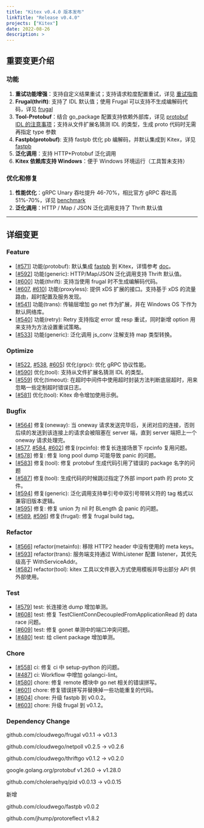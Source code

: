 ```yaml
---
title: "Kitex v0.4.0 版本发布"
linkTitle: "Release v0.4.0"
projects: ["Kitex"]
date: 2022-08-26
description: >
---
```


## 重要变更介绍

### 功能

1. **重试功能增强**：支持自定义结果重试；支持请求粒度配置重试，详见 [重试指南](/zh/docs/kitex/tutorials/service-governance/retry/)
2. **Frugal(thrift)**: 支持了 IDL 默认值；使用 Frugal 可以支持不生成编解码代码，详见 [frugal](/zh/docs/kitex/tutorials/advanced-feature/codec_frugal/#2-带上--thrift-frugal_tag-参数重新生成一次代码)
3. **Tool-Protobuf**：结合 go_package 配置支持依赖外部库，详见 [protobuf IDL 的注意事项](/zh/docs/kitex/tutorials/code-gen/code_generation/#使用-protobuf-idl-的注意事项)；支持从文件扩展名猜测 IDL 的类型，生成 proto 代码时无需再指定 type 参数
4. **Fastpb(protobuf)**: 支持 fastpb 优化 pb 编解码，并默认集成到 Kitex，详见 [fastpb](/zh/docs/kitex/tutorials/code-gen/fastpb/)
5. **泛化调用**：支持 HTTP+Protobuf 泛化调用
6. **Kitex 依赖库支持 Windows**：便于 Windows 环境运行（工具暂未支持）

### 优化和修复

1. **性能优化**：gRPC Unary 吞吐提升 46-70%，相比官方 gRPC 吞吐高 51%-70%，详见 [benchmark ](https://github.com/cloudwego/kitex-benchmark)
2. **泛化调用**：HTTP / Map / JSON 泛化调用支持了 Thrift 默认值

----

## 详细变更

### Feature

* [[#571](https://github.com/cloudwego/kitex/pull/571)] 功能(protobuf): 默认集成 [fastpb](https://github.com/cloudwego/fastpb) 到 Kitex，详情参考 [doc](/docs/kitex/tutorials/code-gen/fastpb/)。
* [[#592](https://github.com/cloudwego/kitex/pull/592)] 功能(generic): HTTP/Map/JSON 泛化调用支持 Thrift 默认值。
* [[#600](https://github.com/cloudwego/kitex/pull/600)] 功能(thrift): 支持当使用 frugal 时不生成编解码代码。
* [[#607](https://github.com/cloudwego/kitex/pull/607), [#610](https://github.com/cloudwego/kitex/pull/610)] 功能(proxyless): 提供 xDS 扩展的接口。支持基于 xDS 的流量路由，超时配置及服务发现。
* [[#541](https://github.com/cloudwego/kitex/pull/541)] 功能(trans): 传输层增加 go net 作为扩展，并在 Windows OS 下作为默认网络库。
* [[#540](https://github.com/cloudwego/kitex/pull/540)] 功能(retry): Retry 支持指定 error 或 resp 重试，同时新增 option 用来支持为方法设置重试策略。
* [[#533](https://github.com/cloudwego/kitex/pull/533)] 功能(generic): 泛化调用 js_conv 注解支持 map 类型转换。

### Optimize

* [[#522](https://github.com/cloudwego/kitex/pull/522), [#538](https://github.com/cloudwego/kitex/pull/538), [#605](https://github.com/cloudwego/kitex/pull/605)] 优化(grpc): 优化 gRPC 协议性能。
* [[#590](https://github.com/cloudwego/kitex/pull/590)] 优化(tool): 支持从文件扩展名猜测 IDL 的类型。
* [[#559](https://github.com/cloudwego/kitex/pull/559)] 优化(timeout): 在超时中间件中使用超时封装方法判断底层超时，用来忽略一些定制超时错误日志。
* [[#581](https://github.com/cloudwego/kitex/pull/581)] 优化(tool): Kitex 命令增加使用示例。

### Bugfix

* [[#564](https://github.com/cloudwego/kitex/pull/564)] 修复(oneway): 当 oneway 请求发送完毕后，关闭对应的连接，否则后续的发送到该连接上的请求会被阻塞在 server 端，直到 server 端把上一个 oneway 请求处理完。
* [[#577](https://github.com/cloudwego/kitex/pull/577), [#584](https://github.com/cloudwego/kitex/pull/584), [#602](https://github.com/cloudwego/kitex/pull/602)] 修复(rpcinfo): 修复长连接场景下 rpcinfo 复用问题。
* [[#578](https://github.com/cloudwego/kitex/pull/578)] 修复: 修复 long pool dump 可能导致 panic 的问题。
* [[#583](https://github.com/cloudwego/kitex/pull/583)] 修复(tool): 修复 protobuf 生成代码引用了错误的 package 名字的问题
* [[#587](https://github.com/cloudwego/kitex/pull/587)] 修复(tool): 生成代码的时候跳过指定了外部 import path 的 proto 文件。
* [[#594](https://github.com/cloudwego/kitex/pull/594)] 修复(generic): 泛化调用支持单引号中双引号带转义符的 tag 格式以兼容旧版本逻辑。
* [[#595](https://github.com/cloudwego/kitex/pull/595)] 修复: 修复 union 为 nil 时 BLength 会 panic 的问题。
* [[#589](https://github.com/cloudwego/kitex/pull/589), [#596](https://github.com/cloudwego/kitex/pull/596)] 修复(frugal): 修复 frugal build tag。

### Refactor

* [[#566](https://github.com/cloudwego/kitex/pull/566)] refactor(metainfo): 移除 HTTP2 header 中没有使用的 meta keys。
* [[#593](https://github.com/cloudwego/kitex/pull/593)] refactor(trans): 服务端支持通过 WithListener 配置 listener，其优先级高于 WithServiceAddr。
* [[#582](https://github.com/cloudwego/kitex/pull/582)] refactor(tool): kitex 工具以文件嵌入方式使用模板并导出部分 API 供外部使用。

### Test

* [[#579](https://github.com/cloudwego/kitex/pull/579)] test: 长连接池 dump 增加单测。
* [[#608](https://github.com/cloudwego/kitex/pull/608)] test: 修复 TestClientConnDecoupledFromApplicationRead 的 data race 问题。
* [[#609](https://github.com/cloudwego/kitex/pull/609)] test: 修复 gonet 单测中的端口冲突问题。
* [[#480](https://github.com/cloudwego/kitex/pull/480)] test: 给 client package 增加单测。

### Chore

* [[#558](https://github.com/cloudwego/kitex/pull/558)] ci: 修复 ci 中 setup-python 的问题。
* [[#487](https://github.com/cloudwego/kitex/pull/487)] ci: Workflow 中增加 golangci-lint。
* [[#580](https://github.com/cloudwego/kitex/pull/580)] chore: 修复 remote 模块中 go net 相关的错误拼写。
* [[#601](https://github.com/cloudwego/kitex/pull/601)] chore: 修复错误拼写并替换掉一些功能重复的代码。
* [[#604](https://github.com/cloudwego/kitex/pull/604)] chore: 升级 fastpb 到 v0.0.2。
* [[#603](https://github.com/cloudwego/kitex/pull/603)] chore: 升级 frugal 到 v0.1.2。

### Dependency Change

github.com/cloudwego/frugal v0.1.1 -> v0.1.3

github.com/cloudwego/netpoll v0.2.5 -> v0.2.6

github.com/cloudwego/thriftgo v0.1.2 -> v0.2.0

google.golang.org/protobuf v1.26.0 -> v1.28.0

github.com/choleraehyq/pid v0.0.13 -> v0.0.15

新增

github.com/cloudwego/fastpb v0.0.2

github.com/jhump/protoreflect v1.8.2



